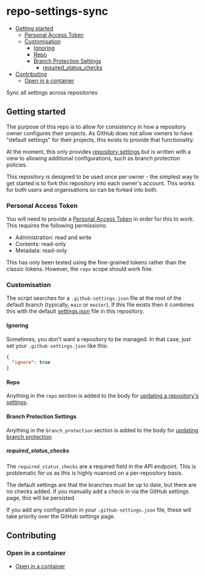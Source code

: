 # repo-settings-sync

<!-- toc -->

* [Getting started](#getting-started)
  * [Personal Access Token](#personal-access-token)
  * [Customisation](#customisation)
    * [Ignoring](#ignoring)
    * [Repo](#repo)
    * [Branch Protection Settings](#branch-protection-settings)
      * [required_status_checks](#required_status_checks)
* [Contributing](#contributing)
  * [Open in a container](#open-in-a-container)

<!-- Regenerate with "pre-commit run -a markdown-toc" -->

<!-- tocstop -->

Sync all settings across repositories

## Getting started

The purpose of this repo is to allow for consistency in how a repository owner
configures their projects. As GitHub does not allow owners to have "default settings"
for their projects, this exists to provide that functionality.

At the moment, this only provides [repository settings](https://docs.github.com/en/rest/repos/repos?apiVersion=2022-11-28#update-a-repository)
but is written with a view to allowing additional configurations, such as branch
protection policies.

This repository is designed to be used once per owner - the simplest way to get
started is to fork this repository into each owner's account. This works for both
users and organisations so can be forked into both.

### Personal Access Token

You will need to provide a [Personal Access Token](https://docs.github.com/en/authentication/keeping-your-account-and-data-secure/creating-a-personal-access-token)
in order for this to work. This requires the following permissions:

* Administration: read and write
* Contents: read-only
* Metadata: read-only

This has only been tested using the fine-grained tokens rather than the classic
tokens. However, the `repo` scope should work fine.

### Customisation

The script searches for a `.github-settings.json` file at the root of the default
branch (typically, `main` or `master`). If this file exists then it combines this
with the default [settings.json](./settings.json) file in this repository.

#### Ignoring

Sometimes, you don't want a repository to be managed. In that case, just set your
`.github-settings.json` like this:

```json
{
  "ignore": true
}
```

#### Repo

Anything in the `repo` section is added to the body for
[updating a repository's settings](https://docs.github.com/en/rest/repos/repos?apiVersion=2022-11-28#update-a-repository).

#### Branch Protection Settings

Anything in the `branch_protection` section is added to the body for
[updating branch protection](https://docs.github.com/en/rest/branches/branch-protection?apiVersion=2022-11-28#update-branch-protection).

##### required_status_checks

The `required_status_checks` are a required field in the API endpoint. This is
problematic for us as this is highly nuanced on a per-repository basis.

The default settings are that the branches must be up to date, but there are
no checks added. If you manually add a check in via the GitHub settings page,
this will be persisted.

If you add any configuration in your `.github-settings.json` file, these will
take priority over the GitHub settings page.

## Contributing

### Open in a container

* [Open in a container](https://code.visualstudio.com/docs/devcontainers/containers)

